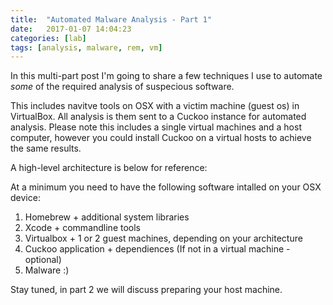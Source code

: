 ```yaml
---
title:  "Automated Malware Analysis - Part 1"
date:   2017-01-07 14:04:23
categories: [lab]
tags: [analysis, malware, rem, vm]
---
```

In this multi-part post I'm going to share a few techniques I use to automate <i>some</i> of the required analysis of suspecious software.  

This includes navitve tools on OSX with a victim machine (guest os) in VirtualBox.  All analysis is them sent to a Cuckoo
instance for automated analysis.  Please note this includes a single virtual machines and a host computer, however you could
install Cuckoo on a virtual hosts to achieve the same results.

A high-level architecture is below for reference:

<insert architecture>

At a minimum you need to have the following software intalled on your OSX device:

1. Homebrew + additional system libraries
2. Xcode + commandline tools
3. Virtualbox + 1 or 2 guest machines, depending on your architecture
4. Cuckoo application + dependiences (If not in a virtual machine - optional)
5. Malware :)

Stay tuned, in part 2 we will discuss preparing your host machine. 
